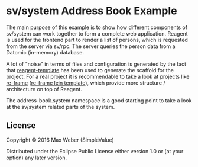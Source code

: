 # sv/system Address Book Example

The main purpose of this example is to show how different components
of sv/system can work together to form a complete web
application. Reagent is used for the frontend part to render a list of
persons, which is requested from the server via sv/rpc. The server
queries the person data from a Datomic (in-memory) database.

A lot of "noise" in terms of files and configuration is generated by
the fact that
[reagent-template](https://github.com/reagent-project/reagent-template)
has been used to generate the scaffold for the project. For a real
project it is recommendable to take a look at projects like
[re-frame](https://github.com/Day8/re-frame) ([re-frame lein
template](https://github.com/Day8/re-frame-template)), which provide
more structure / architecture on top of Reagent.

The address-book.system namespace is a good starting point to take a
look at the sv/system related parts of the system.

## License

Copyright © 2016 Max Weber (SimpleValue)

Distributed under the Eclipse Public License either version 1.0 or (at
your option) any later version.
